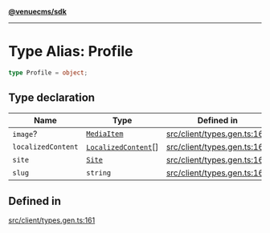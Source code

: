 [**@venuecms/sdk**](../Index.md)

***

# Type Alias: Profile

```ts
type Profile = object;
```

## Type declaration

| Name | Type | Defined in |
| ------ | ------ | ------ |
| `image`? | [`MediaItem`](MediaItem.md) | [src/client/types.gen.ts:164](https://github.com/venuecms/sdk/blob/5ffcc8d3f9c61b78cab459f936084b3f631fac13/src/client/types.gen.ts#L164) |
| `localizedContent` | [`LocalizedContent`](LocalizedContent.md)[] | [src/client/types.gen.ts:165](https://github.com/venuecms/sdk/blob/5ffcc8d3f9c61b78cab459f936084b3f631fac13/src/client/types.gen.ts#L165) |
| `site` | [`Site`](Site.md) | [src/client/types.gen.ts:163](https://github.com/venuecms/sdk/blob/5ffcc8d3f9c61b78cab459f936084b3f631fac13/src/client/types.gen.ts#L163) |
| `slug` | `string` | [src/client/types.gen.ts:162](https://github.com/venuecms/sdk/blob/5ffcc8d3f9c61b78cab459f936084b3f631fac13/src/client/types.gen.ts#L162) |

## Defined in

[src/client/types.gen.ts:161](https://github.com/venuecms/sdk/blob/5ffcc8d3f9c61b78cab459f936084b3f631fac13/src/client/types.gen.ts#L161)
